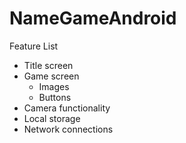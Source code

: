 # NameGameAndroid

Feature List
- Title screen
- Game screen
  - Images
  - Buttons
- Camera functionality
- Local storage
- Network connections
